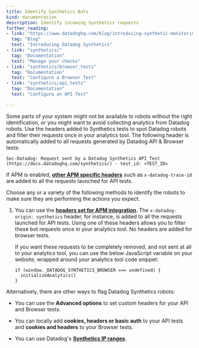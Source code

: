 ```yaml
---
title: Identify Synthetics Bots
kind: documentation
description: Identify incoming Synthetics requests
further_reading:
- link: "https://www.datadoghq.com/blog/introducing-synthetic-monitoring/"
  tag: "Blog"
  text: "Introducing Datadog Synthetics"
- link: "synthetics/"
  tag: "Documentation"
  text: "Manage your checks"
- link: "synthetics/browser_tests"
  tag: "Documentation"
  text: "Configure a Browser Test"
- link: "synthetics/api_tests"
  tag: "Documentation"
  text: "Configure an API Test"

---
```


Some parts of your system might not be available to robots without the right identification, or you might want to avoid collecting analytics from Datadog robots. Use the headers added to Synthetics tests to spot Datadog robots and filter their requests once in your analytics tool. The following header is automatically added to all requests generated by Datadog API & Browser tests:

`Sec-Datadog: Request sent by a Datadog Synthetics API Test (https://docs.datadoghq.com/synthetics/) - test_id: <TEST_ID>`

If APM is enabled, [**other APM specific headers**][1] such as `x-datadog-trace-id` are added to all the requests launched for API tests.

Choose any or a variety of the following methods to identify the robots to make sure they are performing the actions you expect.

1. You can use the [**headers set for APM integration**][1]. The `x-datadog-origin: synthetics` header, for instance, is added to all the requests launched for API tests. Using one of these headers allows you to filter these bot requests once in your analytics tool. No headers are added for browser tests.

    If you want these requests to be completely removed, and not sent at all to your analytics tool, you can use the below JavaScript variable on your website, wrapped around your analytics tool code snippet:

    ```
    if (window._DATADOG_SYNTHETICS_BROWSER === undefined) {
      initializeAnalytics()
    }
    ```

Alternatively, there are other ways to flag Datadog Synthetics robots:

* You can use the **Advanced options** to set custom headers for your API and Browser tests.

* You can locally add **cookies, headers or basic auth** to your API tests and **cookies and headers** to your Browser tests.

* You can use Datadog's [**Synthetics IP ranges**][2].

[1]: /synthetics/apm/#how-are-traces-linked-to-checks
[2]: https://ip-ranges.datadoghq.com/synthetics.json
